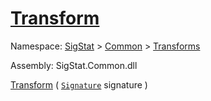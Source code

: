 # [Transform](./OnePixelThinning-100663682.md)

Namespace: [SigStat]() > [Common](./../../README.md) > [Transforms](./../README.md)

Assembly: SigStat.Common.dll

[Transform](./OnePixelThinning-100663682.md) ( [`Signature`](./../../Signature.md) signature )              
